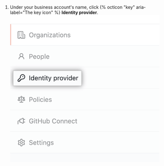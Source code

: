 1. Under your business account's name, click {% octicon "key" aria-label="The key icon" %} **Identity provider**.
    !["Identity provider" tab in enterprise sidebar](/assets/images/help/enterprises/enterprise-account-identity-provider-tab.png)
